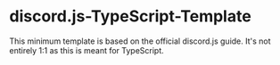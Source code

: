 # discord.js-TypeScript-Template
This minimum template is based on the official discord.js guide.  It's not entirely 1:1 as this is meant for TypeScript.
